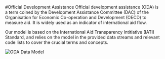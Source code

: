 #Official Development Assistance
Official development assistance (ODA) is a term coined by the Development Assistance Committee (DAC) of the Organisation for Economic Co-operation and Development (OECD) to measure aid. It is widely used as an indicator of international aid flow.

Our model is based on the International Aid Transparency Intitiative (IATI) Standard, and relies on the model in the provided data streams and relevant code lists to cover the crucial terms and concepts.

![ODA Data Model](http://s33.postimg.org/8ihqtutf3/yds_model_ODA.png)